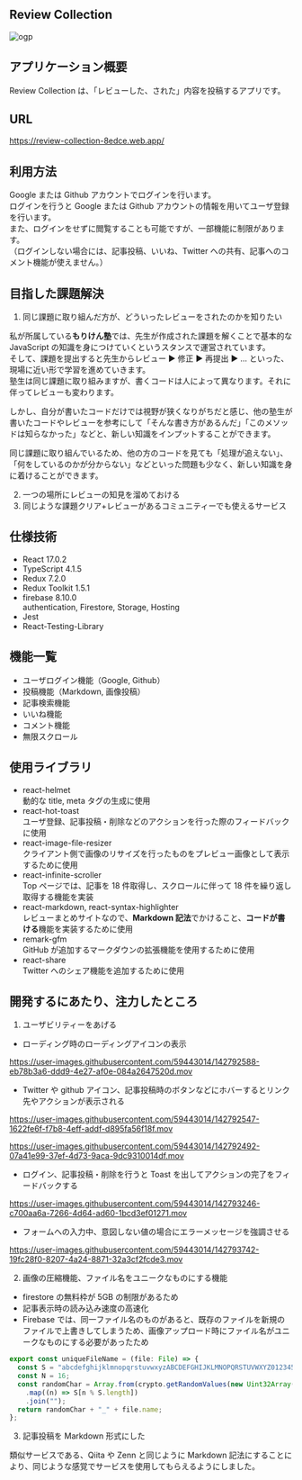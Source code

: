 ## Review Collection

![ogp](https://user-images.githubusercontent.com/59443014/142791101-cd318e0d-f1dd-4fce-bcaa-f3a458a56209.png)

## アプリケーション概要

Review Collection は、「レビューした、された」内容を投稿するアプリです。

## URL

https://review-collection-8edce.web.app/

## 利用方法

Google または Github アカウントでログインを行います。  
ログインを行うと Google または Github アカウントの情報を用いてユーザ登録を行います。  
また、ログインをせずに閲覧することも可能ですが、一部機能に制限があります。  
（ログインしない場合には、記事投稿、いいね、Twitter への共有、記事へのコメント機能が使えません。）

## 目指した課題解決

1. 同じ課題に取り組んだ方が、どういったレビューをされたのかを知りたい

私が所属している**もりけん塾**では、先生が作成された課題を解くことで基本的な JavaScript の知識を身につけていくというスタンスで運営されています。  
そして、課題を提出すると先生からレビュー ▶︎ 修正 ▶︎ 再提出 ▶︎ ... といった、現場に近い形で学習を進めていきます。  
塾生は同じ課題に取り組みますが、書くコードは人によって異なります。それに伴ってレビューも変わります。

しかし、自分が書いたコードだけでは視野が狭くなりがちだと感じ、他の塾生が書いたコードやレビューを参考にして「そんな書き方があるんだ」「このメソッドは知らなかった」などと、新しい知識をインプットすることができます。

同じ課題に取り組んでいるため、他の方のコードを見ても「処理が追えない」、「何をしているのかが分からない」などといった問題も少なく、新しい知識を身に着けることができます。

2. 一つの場所にレビューの知見を溜めておける
3. 同じような課題クリア+レビューがあるコミュニティーでも使えるサービス

## 仕様技術

- React 17.0.2
- TypeScript 4.1.5
- Redux 7.2.0
- Redux Toolkit 1.5.1
- firebase 8.10.0  
  authentication, Firestore, Storage, Hosting
- Jest
- React-Testing-Library

## 機能一覧

- ユーザログイン機能（Google, Github）
- 投稿機能（Markdown, 画像投稿）
- 記事検索機能
- いいね機能
- コメント機能
- 無限スクロール

## 使用ライブラリ

- react-helmet  
  動的な title, meta タグの生成に使用
- react-hot-toast  
  ユーザ登録、記事投稿・削除などのアクションを行った際のフィードバックに使用
- react-image-file-resizer  
  クライアント側で画像のリサイズを行ったものをプレビュー画像として表示するために使用
- react-infinite-scroller  
  Top ページでは、記事を 18 件取得し、スクロールに伴って 18 件を繰り返し取得する機能を実装
- react-markdown, react-syntax-highlighter  
  レビューまとめサイトなので、**Markdown 記法**でかけること、**コードが書ける**機能を実装するために使用
- remark-gfm  
  GitHub が追加するマークダウンの拡張機能を使用するために使用
- react-share  
  Twitter へのシェア機能を追加するために使用

## 開発するにあたり、注力したところ

1. ユーザビリティーをあげる

- ローディング時のローディングアイコンの表示

https://user-images.githubusercontent.com/59443014/142792588-eb78b3a6-ddd9-4e27-af0e-084a2647520d.mov

- Twitter や github アイコン、記事投稿時のボタンなどにホバーするとリンク先やアクションが表示される

https://user-images.githubusercontent.com/59443014/142792547-1622fe6f-f7b8-4eff-addf-d895fa56f18f.mov

https://user-images.githubusercontent.com/59443014/142792492-07a41e99-37ef-4d73-9aca-9dc9310014df.mov

- ログイン、記事投稿・削除を行うと Toast を出してアクションの完了をフィードバックする

https://user-images.githubusercontent.com/59443014/142793246-c700aa6a-7266-4d64-ad60-1bcd3ef01271.mov

- フォームへの入力中、意図しない値の場合にエラーメッセージを強調させる

https://user-images.githubusercontent.com/59443014/142793742-19fc28f0-8207-4a24-8871-32a3cf2fcde3.mov

2. 画像の圧縮機能、ファイル名をユニークなものにする機能

- firestore の無料枠が 5GB の制限があるため
- 記事表示時の読み込み速度の高速化
- Firebase では、同一ファイル名のものがあると、既存のファイルを新規のファイルで上書きしてしまうため、画像アップロード時にファイル名がユニークなものにする必要があったため

```js
export const uniqueFileName = (file: File) => {
  const S = "abcdefghijklmnopqrstuvwxyzABCDEFGHIJKLMNOPQRSTUVWXYZ0123456789";
  const N = 16;
  const randomChar = Array.from(crypto.getRandomValues(new Uint32Array(N)))
    .map((n) => S[n % S.length])
    .join("");
  return randomChar + "_" + file.name;
};
```

3. 記事投稿を Markdown 形式にした

類似サービスである、Qiita や Zenn と同じように Markdown 記法にすることにより、同じような感覚でサービスを使用してもらえるようにしました。
